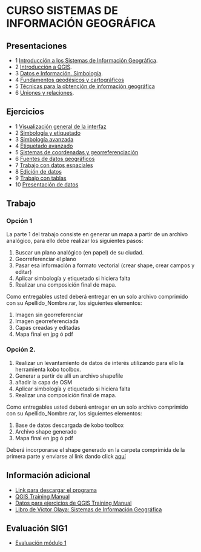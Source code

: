 # CURSO SISTEMAS DE INFORMACIÓN GEOGRÁFICA

## Presentaciones

* 1 [Introducción a los Sistemas de Información Geográfica](http://prezi.com/uwhowkeqtbgi/?utm_campaign=share&utm_medium=copy&rc=ex0share).
* 2 [Introducción a QGIS](http://prezi.com/g6tgw3mpbecg/?utm_campaign=share&utm_medium=copy&rc=ex0share).
* 3 [Datos e Información. Simbología](http://prezi.com/mju2roq_ebtw/?utm_campaign=share&utm_medium=copy&rc=ex0share).
* 4 [Fundamentos geodésicos y cartográficos](http://prezi.com/dly7amsks1kc/?utm_campaign=share&utm_medium=copy&rc=ex0share)
* 5 [Técnicas para la obtención de información geográfica](http://prezi.com/xriqu35ms4_f/?utm_campaign=share&utm_medium=copy&rc=ex0share)
* 6 [Uniones y relaciones](http://prezi.com/9ytrrdx6ox4i/?utm_campaign=share&utm_medium=copy&rc=ex0share).


## Ejercicios

* 1 [Visualización general de la interfaz](https://www.dropbox.com/s/4rre8mc1wgte41z/EJERCICIO%201.1.rar?dl=0)
* 2 [Simbología y etiquetado](https://www.dropbox.com/s/r9va0z8npt0remj/EJERCICIO%201.2.rar?dl=0)
* 3 [Simbología avanzada](https://www.dropbox.com/s/y68tb7sfdicfws4/EJERCICIO%201.3.rar?dl=0)
* 4 [Etiquetado avanzado](https://www.dropbox.com/s/fmhdh0rsyyirz3q/EJERCICIO%201.4.rar?dl=0)
* 5 [Sistemas de coordenadas y georreferenciación](https://www.dropbox.com/s/5uabsw65p05kflq/EJERCICIO%201.5.rar?dl=0)
* 6 [Fuentes de datos geográficos](https://www.dropbox.com/s/gs02kepx1zev06l/EJERCICIO%201.6.rar?dl=0)
* 7 [Trabajo con datos espaciales](https://www.dropbox.com/s/ck05or5mjfdp1jg/EJERCICIO%201.7.rar?dl=0)
* 8 [Edición de datos](https://www.dropbox.com/s/znqxyhlt7hkivln/EJERCICIO%201.8.rar?dl=0)
* 9 [Trabajo con tablas](https://www.dropbox.com/s/rh4d7evgo6b1p15/EJERCICIO%201.9.rar?dl=0)
* 10 [Presentación de datos](https://www.dropbox.com/s/6smov1d0arg6f9b/EJERCICIO%201.10.rar?dl=0)


## Trabajo
### Opción 1
La parte 1 del trabajo consiste en generar un mapa a partir de un archivo analógico, para ello debe realizar los siguientes pasos:
1. Buscar un plano analógico (en papel) de su ciudad.
2. Georreferenciar el plano
3. Pasar esa información a formato vectorial (crear shape, crear campos y editar)
4. Aplicar simbología y etiquetado si hiciera falta
5. Realizar una composición final de mapa.

Como entregables usted deberá entregar en un solo archivo comprimido con su Apellido_Nombre.rar, los siguientes elementos:
1. Imagen sin georreferenciar
2. Imagen georreferenciada
3. Capas creadas y editadas
4. Mapa final en jpg ó pdf

### Opción 2.
1. Realizar un levantamiento de datos de interés utilizando para ello la herramienta kobo toolbox.
2. Generar a partir de allí un archivo shapefile
3. añadir la capa de OSM
4. Aplicar simbología y etiquetado si hiciera falta
5. Realizar una composición final de mapa.

Como entregables usted deberá entregar en un solo archivo comprimido con su Apellido_Nombre.rar, los siguientes elementos:
1. Base de datos descargada de kobo toolbox
2. Archivo shape generado
4. Mapa final en jpg ó pdf

Deberá incorporarse el shape generado en la carpeta comprimida de la primera parte y enviarse al link dando click [aquí](https://www.dropbox.com/request/SVn59HNzuVKBfOA7QKMR)

## Información adicional

* [Link para descargar el programa](http://qgis.org/downloads/QGIS-OSGeo4W-2.14.14-1-Setup-x86.exe)
* [QGIS Training Manual](https://www.dropbox.com/s/kbm75k8lup3pwa7/QGIS-2.8-QGISTrainingManual-es%20-%20copia.pdf?dl=0)
* [Datos para ejercicios de QGIS Training Manual](https://www.dropbox.com/s/xipps9frd7s5o2q/training_manual_exercise_data.zip?dl=0)
* [Libro de Víctor Olaya: Sistemas de Información Geográfica](http://volaya.github.io/libro-sig/)

## Evaluación SIG1

* [Evaluación módulo 1](https://goo.gl/forms/ei8NA2VfCC7OnppT2)
